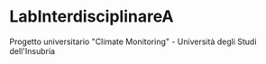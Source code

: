 # LabInterdisciplinareA
Progetto universitario "Climate Monitoring" - Università degli Studi dell'Insubria
